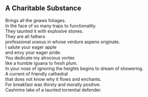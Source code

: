 A Charitable Substance
----------------------
Brings all the gnaws foliages.  
In the face of so many traps to functionality.  
They taunted it with explosive stones.  
They are all fathers  
professional uranus in whose verdure aspens originate.  
I salute your eager apple  
and envy your eager pride.  
You dedicate my atrocious vortex  
like a humble iguana to fresh plum.  
In your nose of ignoring the heights begins to dream of showering.  
A current of friendly cathedral  
that does not know why it flows and enchants.  
For breakfast was thirsty and morally positive.  
Cashmire lake of a taunted torrential defender.  
